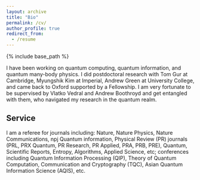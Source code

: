 ```yaml
---
layout: archive
title: "Bio"
permalink: /cv/
author_profile: true
redirect_from:
  - /resume
---
```


{% include base_path %}

I have been working on quantum computing, quantum information, and quantum many-body physics.  I did postdoctoral research with Tom Gur at Cambridge, Myungshik Kim at Imperial, Andrew Green at University College, and came back to Oxford supported by a Fellowship. I am very fortunate to be supervised by Vlatko Vedral and Andrew Boothroyd and get entangled with them, who navigated my research in the quantum realm. 

Service
-----
I am a referee for journals including: Nature, Nature Physics, Nature Communications, npj Quantum information, Physical Review (PR) journals (PRL, PRX Quantum, PR Research, PR Applied, PRA, PRB, PRE), Quantum, Scientific Reports, Entropy, Algorithms, Applied Science, etc; conferences including Quantum Information Processing (QIP), Theory of Quantum Computation, Communication and Cryptography (TQC), Asian Quantum Information Science (AQIS), etc.
 
